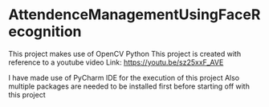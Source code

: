 # AttendenceManagementUsingFaceRecognition
This project makes use of OpenCV Python
This project is created with reference to a youtube video
Link: https://youtu.be/sz25xxF_AVE

I have made use of PyCharm IDE for the execution of this project
Also multiple packages are needed to be installed first before starting off with this project
